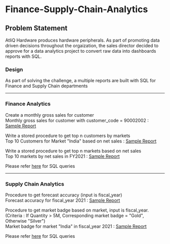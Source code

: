 # Finance-Supply-Chain-Analytics
## Problem Statement
AtliQ Hardware produces hardware peripherals. As part of promoting data driven decisions throughout the orgaization, the sales director decided to approve for a data analytics project to convert raw data into dashboards reports with SQL.

### Design
As part of solving the challenge, a multiple reports are built with SQL for Finance and Supply Chain departments

---

### Finance Analytics
Create a monthly gross sales for customer <br />
Monthly gross sales for customer with customer_code = 90002002 : [Sample Report](https://github.com/rizal-muhammed/Finance-Supply-Chain-Analytics/blob/main/Sample%20Reports/Monthly%20gross%20sales%20for%20customer.csv) <br />

Write a stored procedure to get top n customers by markets <br />
Top 10 Customers for Market "India" based on net sales : [Sample Report](https://github.com/rizal-muhammed/Finance-Supply-Chain-Analytics/blob/main/Sample%20Reports/top_10_customers_INDIA.csv) <br />

Write a stored procedure to get top n markets based on net sales <br />
Top 10 markets by net sales in FY2021 : [Sample Report](https://github.com/rizal-muhammed/Finance-Supply-Chain-Analytics/blob/main/Sample%20Reports/top_10_markets_by_net_sales.csv) <br />

Please refer [here](https://github.com/rizal-muhammed/Finance-Supply-Chain-Analytics/blob/main/finance_analytics.sql) for SQL queries

---

### Supply Chain Analytics
Procedure to get forecast accuracy (input is fiscal_year) <br />
Forecast accuracy for fiscal_year 2021 : [Sample Report](https://github.com/rizal-muhammed/Finance-Supply-Chain-Analytics/blob/main/Sample%20Reports/forecast_accuracy_fy2021.csv) <br />

Procedure to get market badge based on market, input is fiscal_year. (Criteria : If Quantity > 5M, Corresponding market badge = "Gold", Otherwise "Silver") <br />
Market badge for market "India" in fiscal_year 2021 : [Sample Report](https://github.com/rizal-muhammed/Finance-Supply-Chain-Analytics/blob/main/Sample%20Reports/market_badge_INDIA_fy2021.csv) <br />

Please refer [here](https://github.com/rizal-muhammed/Finance-Supply-Chain-Analytics/blob/main/supply_chain_analytics.sql) for SQL queries
